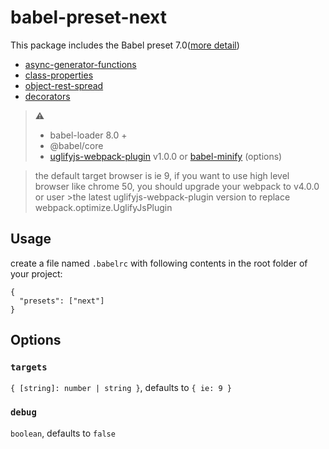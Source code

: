 # babel-preset-next

This package includes the Babel preset
7.0([more detail](https://babeljs.io/blog/2017/09/12/planning-for-7.0))

* [async-generator-functions](https://github.com/babel/babel/tree/master/packages/babel-plugin-proposal-async-generator-functions)
* [class-properties](https://github.com/babel/babel/tree/master/packages/babel-plugin-proposal-class-properties)
* [object-rest-spread](https://github.com/babel/babel/tree/master/packages/babel-plugin-proposal-object-rest-spread)
* [decorators](https://github.com/babel/babel/tree/master/packages/babel-plugin-proposal-decorators)

> ⚠️
> * babel-loader 8.0 +
> * @babel/core
> * [uglifyjs-webpack-plugin](https://github.com/webpack-contrib/uglifyjs-webpack-plugin)
>   v1.0.0 or [babel-minify](https://github.com/babel/minify) (options)

>   the default target
>   browser is ie 9, if you want to use high level browser like chrome 50, you
>   should upgrade your webpack to v4.0.0 or user >the latest
>   uglifyjs-webpack-plugin version to replace webpack.optimize.UglifyJsPlugin

## Usage

create a file named `.babelrc` with following contents in the root folder of
your project:

```
{
  "presets": ["next"]
}
```

## Options

### `targets`

`{ [string]: number | string }`, defaults to `{ ie: 9 }`

### `debug`

`boolean`, defaults to `false`

